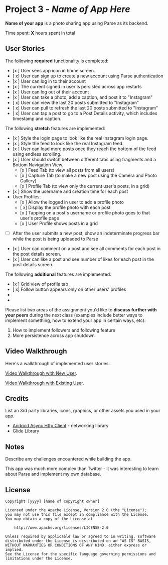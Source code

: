# Project 3 - *Name of App Here*

**Name of your app** is a photo sharing app using Parse as its backend.

Time spent: **X** hours spent in total

## User Stories

The following **required** functionality is completed:

- [x ] User sees app icon in home screen.
- [ x] User can sign up to create a new account using Parse authentication
- [x ] User can log in to their account
- [x ] The current signed in user is persisted across app restarts
- [x ] User can log out of their account
- [x ] User can take a photo, add a caption, and post it to "Instagram"
- [ x] User can view the last 20 posts submitted to "Instagram"
- [ x] User can pull to refresh the last 20 posts submitted to "Instagram"
- [ x] User can tap a post to go to a Post Details activity, which includes timestamp and caption.

The following **stretch** features are implemented:

- [x ] Style the login page to look like the real Instagram login page.
- [x ] Style the feed to look like the real Instagram feed.
- [x ] User can load more posts once they reach the bottom of the feed using endless scrolling.
- [x ] User should switch between different tabs using fragments and a Bottom Navigation View.
    - [x ] Feed Tab (to view all posts from all users)
    - [x ] Capture Tab (to make a new post using the Camera and Photo Gallery)
    - [x ] Profile Tab (to view only the current user's posts, in a grid)
- [x ] Show the username and creation time for each post
- User Profiles:
    - [x ] Allow the logged in user to add a profile photo
    - [ x] Display the profile photo with each post
    - [x ] Tapping on a post's username or profile photo goes to that user's profile page
    - [x ] User Profile shows posts in a grid
- [ ] After the user submits a new post, show an indeterminate progress bar while the post is being uploaded to Parse
- [x ] User can comment on a post and see all comments for each post in the post details screen.
- [x ] User can like a post and see number of likes for each post in the post details screen.

The following **additional** features are implemented:

- [x ] Grid view of profile tab
- [ x] Follow button appears only on other users' profiles
- 
- 

Please list two areas of the assignment you'd like to **discuss further with your peers** during the next class (examples include better ways to implement something, how to extend your app in certain ways, etc):

1. How to implement followers and following feature
2. More persistence across app shutdown

## Video Walkthrough

Here's a walkthrough of implemented user stories:

[Video Walkthrough with New User](https://imgur.com/CbLxXcp).

[Video Walkthrough with Existing User](https://imgur.com/UzRhF3G).

## Credits

List an 3rd party libraries, icons, graphics, or other assets you used in your app.

- [Android Async Http Client](http://loopj.com/android-async-http/) - networking library
- Glide Library


## Notes

Describe any challenges encountered while building the app.

This app was much more complex than Twitter - it was interesting to learn about Parse and implement my own database.

## License

    Copyright [yyyy] [name of copyright owner]

    Licensed under the Apache License, Version 2.0 (the "License");
    you may not use this file except in compliance with the License.
    You may obtain a copy of the License at

        http://www.apache.org/licenses/LICENSE-2.0

    Unless required by applicable law or agreed to in writing, software
    distributed under the License is distributed on an "AS IS" BASIS,
    WITHOUT WARRANTIES OR CONDITIONS OF ANY KIND, either express or implied.
    See the License for the specific language governing permissions and
    limitations under the License.